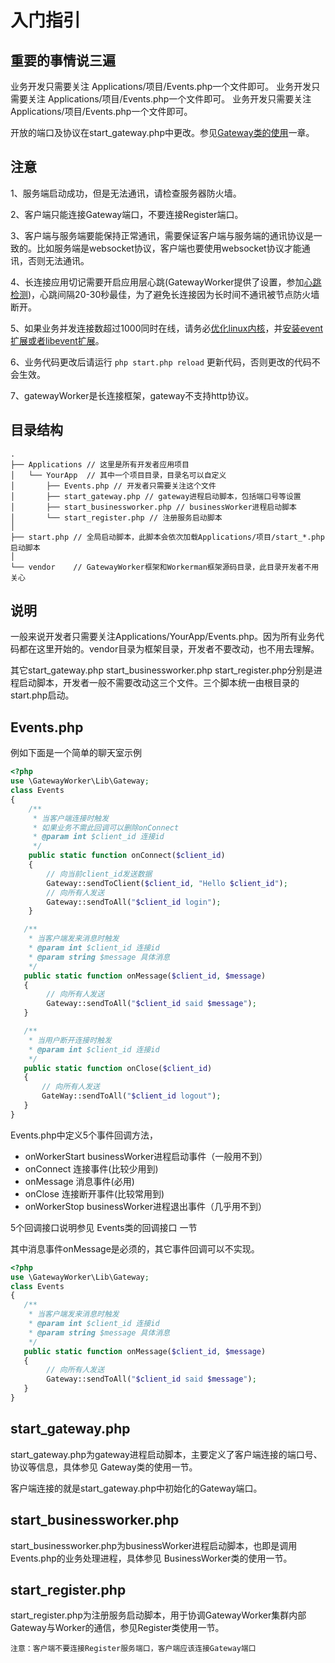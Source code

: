 # 入门指引

## 重要的事情说三遍
业务开发只需要关注 Applications/项目/Events.php一个文件即可。
业务开发只需要关注 Applications/项目/Events.php一个文件即可。
业务开发只需要关注 Applications/项目/Events.php一个文件即可。

开放的端口及协议在start_gateway.php中更改。参见[Gateway类的使用](gateway.md)一章。


## 注意
1、服务端启动成功，但是无法通讯，请检查服务器防火墙。

2、客户端只能连接Gateway端口，不要连接Register端口。

3、客户端与服务端要能保持正常通讯，需要保证客户端与服务端的通讯协议是一致的。比如服务端是websocket协议，客户端也要使用websocket协议才能通讯，否则无法通讯。

4、长连接应用切记需要开启应用层心跳(GatewayWorker提供了设置，参加[心跳检测](heartbeat.md))，心跳间隔20-30秒最佳，为了避免长连接因为长时间不通讯被节点防火墙断开。

5、如果业务并发连接数超过1000同时在线，请务必[优化linux内核](https://doc.workerman.net/appendices/kernel-optimization.html)，并[安装event扩展或者libevent扩展](https://doc.workerman.net/install/install.html)。

6、业务代码更改后请运行 `php start.php reload` 更新代码，否则更改的代码不会生效。

7、gatewayWorker是长连接框架，gateway不支持http协议。

## 目录结构
```
.
├── Applications // 这里是所有开发者应用项目
│   └── YourApp  // 其中一个项目目录，目录名可以自定义
│       ├── Events.php // 开发者只需要关注这个文件
│       ├── start_gateway.php // gateway进程启动脚本，包括端口号等设置
│       ├── start_businessworker.php // businessWorker进程启动脚本
│       └── start_register.php // 注册服务启动脚本
│
├── start.php // 全局启动脚本，此脚本会依次加载Applications/项目/start_*.php启动脚本
│
└── vendor    // GatewayWorker框架和Workerman框架源码目录，此目录开发者不用关心
```

## 说明

一般来说开发者只需要关注Applications/YourApp/Events.php。因为所有业务代码都在这里开始的。vendor目录为框架目录，开发者不要改动，也不用去理解。

其它start_gateway.php start_businessworker.php start_register.php分别是进程启动脚本，开发者一般不需要改动这三个文件。三个脚本统一由根目录的start.php启动。


## Events.php

例如下面是一个简单的聊天室示例

```php
<?php
use \GatewayWorker\Lib\Gateway;
class Events
{
    /**
     * 当客户端连接时触发
     * 如果业务不需此回调可以删除onConnect
     * @param int $client_id 连接id
     */
    public static function onConnect($client_id)
    {
        // 向当前client_id发送数据
        Gateway::sendToClient($client_id, "Hello $client_id");
        // 向所有人发送
        Gateway::sendToAll("$client_id login");
    }

   /**
    * 当客户端发来消息时触发
    * @param int $client_id 连接id
    * @param string $message 具体消息
    */
   public static function onMessage($client_id, $message)
   {
        // 向所有人发送
        Gateway::sendToAll("$client_id said $message");
   }

   /**
    * 当用户断开连接时触发
    * @param int $client_id 连接id
    */
   public static function onClose($client_id)
   {
       // 向所有人发送
       GateWay::sendToAll("$client_id logout");
   }
}
```

Events.php中定义5个事件回调方法，

  * onWorkerStart businessWorker进程启动事件（一般用不到）
  * onConnect 连接事件(比较少用到)
  * onMessage 消息事件(必用)
  * onClose   连接断开事件(比较常用到)
  * onWorkerStop businessWorker进程退出事件（几乎用不到）


5个回调接口说明参见 Events类的回调接口 一节

其中消息事件onMessage是必须的，其它事件回调可以不实现。


```php
<?php
use \GatewayWorker\Lib\Gateway;
class Events
{
   /**
    * 当客户端发来消息时触发
    * @param int $client_id 连接id
    * @param string $message 具体消息
    */
   public static function onMessage($client_id, $message)
   {
        // 向所有人发送
        Gateway::sendToAll("$client_id said $message");
   }
}
```

## start_gateway.php
start_gateway.php为gateway进程启动脚本，主要定义了客户端连接的端口号、协议等信息，具体参见 Gateway类的使用一节。

客户端连接的就是start_gateway.php中初始化的Gateway端口。

## start_businessworker.php
start_businessworker.php为businessWorker进程启动脚本，也即是调用Events.php的业务处理进程，具体参见 BusinessWorker类的使用一节。

## start_register.php
start_register.php为注册服务启动脚本，用于协调GatewayWorker集群内部Gateway与Worker的通信，参见Register类使用一节。

```注意：客户端不要连接Register服务端口，客户端应该连接Gateway端口```



